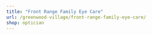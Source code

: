 ```yaml
---
title: "Front Range Family Eye Care"
url: /greenwood-village/front-range-family-eye-care/
shop: optician
---
```

